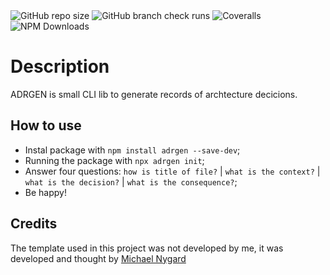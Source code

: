 <div center>
    <img alt="GitHub repo size" src="https://img.shields.io/github/repo-size/matheusdgdcampos/adrgen">
    <img alt="GitHub branch check runs" src="https://img.shields.io/github/check-runs/matheusdgdcampos/adrgen/releases">
    <img alt="Coveralls" src="https://img.shields.io/coverallsCoverage/github/matheusdgdcampos/adrgen">
    <img alt="NPM Downloads" src="https://img.shields.io/npm/d18m/adrgen">
</div>

# Description

ADRGEN is small CLI lib to generate records of archtecture decicions.

## How to use

- Instal package with `npm install adrgen --save-dev`;
- Running the package with `npx adrgen init`;
- Answer four questions: `how is title of file?` | `what is the context?` | `what is the decision?` | `what is the consequence?`;
- Be happy!


## Credits
The template used in this project was not developed by me, it was developed and thought by [Michael Nygard](https://cognitect.com/blog/2011/11/15/documenting-architecture-decisions)
